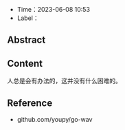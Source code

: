- Time：2023-06-08 10:53
- Label：

## Abstract

## Content

人总是会有办法的，这并没有什么困难的。

## Reference

- github.com/youpy/go-wav
